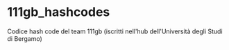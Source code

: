 # 111gb_hashcodes

Codice hash code del team 111gb (iscritti nell'hub dell'Università degli Studi di Bergamo)
